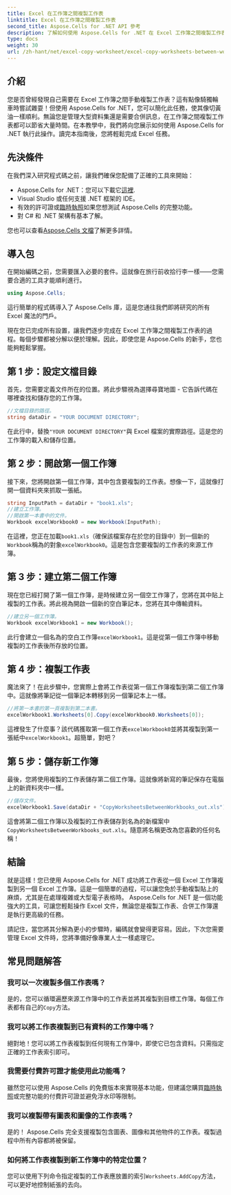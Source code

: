 ```yaml
---
title: Excel 在工作簿之間複製工作表
linktitle: Excel 在工作簿之間複製工作表
second_title: Aspose.Cells for .NET API 參考
description: 了解如何使用 Aspose.Cells for .NET 在 Excel 工作簿之間複製工作表。帶有程式碼範例的逐步指南可簡化您的電子表格管理。
type: docs
weight: 30
url: /zh-hant/net/excel-copy-worksheet/excel-copy-worksheets-between-workbooks/
---
```

## 介紹

您是否曾經發現自己需要在 Excel 工作簿之間手動複製工作表？這有點像騎獨輪車時嘗試雜耍！但使用 Aspose.Cells for .NET，您可以簡化此任務，使其像切黃油一樣順利。無論您是管理大型資料集還是需要合併訊息，在工作簿之間複製工作表都可以節省大量時間。在本教學中，我們將向您展示如何使用 Aspose.Cells for .NET 執行此操作。讀完本指南後，您將輕鬆完成 Excel 任務。

## 先決條件

在我們深入研究程式碼之前，讓我們確保您配備了正確的工具來開始：

-  Aspose.Cells for .NET：您可以下載它[這裡](https://releases.aspose.com/cells/net/).
- Visual Studio 或任何支援 .NET 框架的 IDE。
- 有效的許可證或[臨時執照](https://purchase.aspose.com/temporary-license/)如果您想測試 Aspose.Cells 的完整功能。
- 對 C# 和 .NET 架構有基本了解。

您也可以查看[Aspose.Cells 文檔](https://reference.aspose.com/cells/net/)了解更多詳情。

## 導入包

在開始編碼之前，您需要匯入必要的套件。這就像在旅行前收拾行李一樣——您需要合適的工具才能順利進行。

```csharp
using Aspose.Cells;
```

這行簡單的程式碼導入了 Aspose.Cells 庫，這是您通往我們即將研究的所有 Excel 魔法的門戶。


現在您已完成所有設置，讓我們逐步完成在 Excel 工作簿之間複製工作表的過程。每個步驟都被分解以便於理解。因此，即使您是 Aspose.Cells 的新手，您也能夠輕鬆掌握。

## 第 1 步：設定文檔目錄

首先，您需要定義文件所在的位置。將此步驟視為選擇尋寶地圖 - 它告訴代碼在哪裡查找和儲存您的工作簿。

```csharp
//文檔目錄的路徑。
string dataDir = "YOUR DOCUMENT DIRECTORY";
```

在此行中，替換`"YOUR DOCUMENT DIRECTORY"`與 Excel 檔案的實際路徑。這是您的工作簿的載入和儲存位置。

## 第 2 步：開啟第一個工作簿

接下來，您將開啟第一個工作簿，其中包含要複製的工作表。想像一下，這就像打開一個資料夾來抓取一張紙。

```csharp
string InputPath = dataDir + "book1.xls";
//建立工作簿。
//開啟第一本書中的文件。
Workbook excelWorkbook0 = new Workbook(InputPath);
```

在這裡，您正在加載`book1.xls`（確保該檔案存在於您的目錄中）到一個新的`Workbook`稱為的對象`excelWorkbook0`。這是包含您要複製的工作表的來源工作簿。

## 第 3 步：建立第二個工作簿

現在您已經打開了第一個工作簿，是時候建立另一個空工作簿了，您將在其中貼上複製的工作表。將此視為開啟一個新的空白筆記本，您將在其中傳輸資料。

```csharp
//建立另一個工作簿。
Workbook excelWorkbook1 = new Workbook();
```

此行會建立一個名為的空白工作簿`excelWorkbook1`。這是從第一個工作簿中移動複製的工作表後所存放的位置。

## 第 4 步：複製工作表

魔法來了！在此步驟中，您實際上會將工作表從第一個工作簿複製到第二個工作簿中。這就像將筆記從一個筆記本轉移到另一個筆記本上一樣。

```csharp
//將第一本書的第一頁複製到第二本書。
excelWorkbook1.Worksheets[0].Copy(excelWorkbook0.Worksheets[0]);
```

這裡發生了什麼事？該代碼獲取第一個工作表`excelWorkbook0`並將其複製到第一張紙中`excelWorkbook1`。超簡單，對吧？

## 第 5 步：儲存新工作簿

最後，您將使用複製的工作表儲存第二個工作簿。這就像將新寫的筆記保存在電腦上的新資料夾中一樣。

```csharp
//儲存文件。
excelWorkbook1.Save(dataDir + "CopyWorksheetsBetweenWorkbooks_out.xls");
```

這會將第二個工作簿以及複製的工作表儲存到名為的新檔案中`CopyWorksheetsBetweenWorkbooks_out.xls`。隨意將名稱更改為您喜歡的任何名稱！

## 結論

就是這樣！您已使用 Aspose.Cells for .NET 成功將工作表從一個 Excel 工作簿複製到另一個 Excel 工作簿。這是一個簡單的過程，可以讓您免於手動複製貼上的麻煩，尤其是在處理複雜或大型電子表格時。 Aspose.Cells for .NET 是一個功能強大的工具，可讓您輕鬆操作 Excel 文件，無論您是複製工作表、合併工作簿還是執行更高級的任務。

請記住，當您將其分解為更小的步驟時，編碼就會變得更容易。因此，下次您需要管理 Excel 文件時，您將準備好像專業人士一樣處理它。

## 常見問題解答

### 我可以一次複製多個工作表嗎？

是的，您可以循環遍歷來源工作簿中的工作表並將其複製到目標工作簿。每個工作表都有自己的`Copy`方法。

### 我可以將工作表複製到已有資料的工作簿中嗎？

絕對地！您可以將工作表複製到任何現有工作簿中，即使它已包含資料。只需指定正確的工作表索引即可。

### 我需要付費許可證才能使用此功能嗎？

雖然您可以使用 Aspose.Cells 的免費版本來實現基本功能，但建議您購買[臨時執照](https://purchase.aspose.com/temporary-license/)或完整功能的付費許可證並避免浮水印等限制。

### 我可以複製帶有圖表和圖像的工作表嗎？

是的！ Aspose.Cells 完全支援複製包含圖表、圖像和其他物件的工作表。複製過程中所有內容都將被保留。

### 如何將工作表複製到新工作簿中的特定位置？

您可以使用下列命令指定複製的工作表應放置的索引`Worksheets.AddCopy`方法，可以更好地控制紙張的去向。